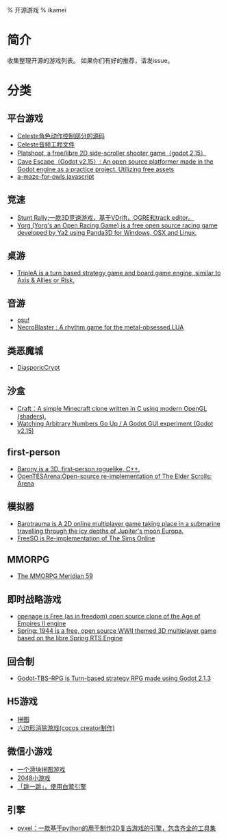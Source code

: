 % 开源游戏
% ikamei

简介
==================
收集整理开源的游戏列表。
如果你们有好的推荐，请发issue。

分类
==================
## 平台游戏
  * [Celeste角色动作控制部分的源码](https://github.com/NoelFB/Celeste)
  * [Celeste音频工程文件](http://gamasutra.com/view/news/317384/Celestes_audio_files_are_now_publicly_available_for_devs.php)
  * [Platshoot, a free/libre 2D side-scroller shooter game（godot 2.15）](https://github.com/Calinou/platshoot)
  * [Cave Escape（Godot v2.15）: An open source platformer made in the Godot engine as a practice project. Utilizing free assets](https://github.com/alexandreychuk/cave-escape)
  * [a-maze-for-owls,javascript](https://github.com/jani-nykanen/a-maze-for-owls)

## 竞速
 * [Stunt Rally:一款3D竞速游戏，基于VDrift，OGRE和track editor。](https://github.com/stuntrally/stuntrally) 
 * [Yorg (Yorg's an Open Racing Game) is a free open source racing game developed by Ya2 using Panda3D for Windows, OSX and Linux.](https://github.com/cflavio/yorg) 
 

## 桌游
 * [TripleA is a turn based strategy game and board game engine, similar to Axis & Allies or Risk.](https://github.com/triplea-game/triplea) 

## 音游
 * [osu!](https://github.com/ppy/osu) 
 * [NecroBlaster : A rhythm game for the metal-obsessed.LUA](https://github.com/ppy/osu) 

## 类恶魔城
 * [DiasporicCrypt](https://gitlab.com/beelzy/DiasporicCrypt) 

## 沙盒
 * [Craft：A simple Minecraft clone written in C using modern OpenGL (shaders). ](https://github.com/fogleman/Craft) 
 * [Watching Arbitrary Numbers Go Up / A Godot GUI experiment (Godot v2.15) ](https://github.com/YeOldeDM/wangu)

## first-person
 * [Barony is a 3D, first-person roguelike, C++. ](https://github.com/TurningWheel/Barony) 
 * [OpenTESArena:Open-source re-implementation of The Elder Scrolls: Arena](https://github.com/afritz1/OpenTESArena) 

## 模拟器
 * [Barotrauma is A 2D online multiplayer game taking place in a submarine travelling through the icy depths of Jupiter's moon Europa.](https://github.com/Regalis11/Barotrauma) 
 * [FreeSO is Re-implementation of The Sims Online](https://github.com/riperiperi/FreeSO) 

## MMORPG
 * [The MMORPG Meridian 59](https://github.com/Meridian59/Meridian59) 

## 即时战略游戏
 * [openage is Free (as in freedom) open source clone of the Age of Empires II engine](https://github.com/SFTtech/openage) 
 * [Spring: 1944 is a free, open source WWII themed 3D multiplayer game based on the libre Spring RTS Engine](https://github.com/spring1944/spring1944)

## 回合制
 * [Godot-TBS-RPG is Turn-based strategy RPG made using Godot 2.1.3](https://github.com/mikasasukasa/Godot-TBS-RPG)

## H5游戏
 * [拼图](https://github.com/leeenx/puzzle) 
 * [六边形消除游戏(cocos creator制作)](https://github.com/WuBuzi/LBXGame) 

## 微信小游戏
 * [一个滑块拼图游戏](https://github.com/nanwangjkl/sliding_puzzle) 
 * [2048小游戏](https://github.com/windlany/wechat-weapp-2048) 
 * [「跳一跳」，使用白鹭引擎](https://github.com/wswei99/tiaoyitiao) 
 
## 引擎
 * [pyxel：一款基于python的用于制作2D复古游戏的引擎，包含齐全的工具集](https://github.com/kitao/pyxel) 

